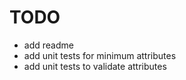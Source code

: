 # TODO

- add readme
- add unit tests for minimum attributes
- add unit tests to validate attributes
